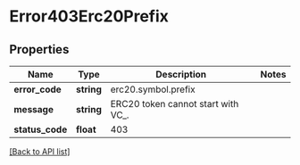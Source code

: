 # Error403Erc20Prefix

## Properties

Name | Type | Description | Notes
------------ | ------------- | ------------- | -------------
**error_code** | **string** | erc20.symbol.prefix |
**message** | **string** | ERC20 token cannot start with VC_. |
**status_code** | **float** | 403 |

[[Back to API list]](../../README.md#api-endpoints)
